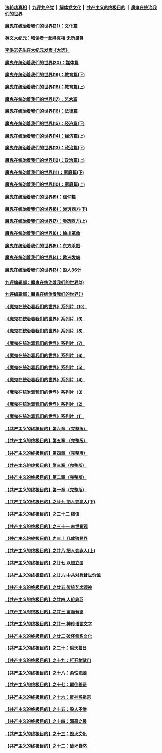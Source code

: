 ####  [法轮功真相](../../../../basic/blob/master/README.md?t=12191931) &nbsp;|&nbsp; [九评共产党](../../../../9ping.md/blob/master/README.md?t=12191931) &nbsp;|&nbsp; [解体党文化](../../../../jtdwh.md/blob/master/README.md?t=12191931)  &nbsp;|&nbsp; [共产主义的终极目的](../../../../gczydzjmd.md/blob/master/README.md?t=12191931) &nbsp;|&nbsp; [魔鬼在统治我们的世界](../../../../mgztzwmdsj.md/blob/master/README.md?t=12191931) 

#### [魔鬼在统治着我们的世界(21)：文化篇](../pages/nsc422/n10597706.md?t=12191931) 

#### [英文大纪元：和读者一起寻真相 无所畏惧](../pages/nsc422/n12542027.md?t=12191931) 

#### [李洪志先生在大纪元发表《大选》](../pages/nsc422/n12534746.md?t=12191931) 

#### [魔鬼在统治着我们的世界(20)：媒体篇](../pages/nsc422/n10586579.md?t=12191931) 

#### [魔鬼在统治着我们的世界(19)：教育篇(下)](../pages/nsc422/n10564808.md?t=12191931) 

#### [魔鬼在统治着我们的世界(18)：教育篇(上)](../pages/nsc422/n10526970.md?t=12191931) 

#### [魔鬼在统治着我们的世界(17)：艺术篇](../pages/nsc422/n10499093.md?t=12191931) 

#### [魔鬼在统治着我们的世界(16)：法律篇](../pages/nsc422/n10485969.md?t=12191931) 

#### [魔鬼在统治着我们的世界(15)：经济篇(下)](../pages/nsc422/n10469975.md?t=12191931) 

#### [魔鬼在统治着我们的世界(14)：经济篇(上)](../pages/nsc422/n10457370.md?t=12191931) 

#### [魔鬼在统治着我们的世界(13)：政治篇(下)](../pages/nsc422/n10448270.md?t=12191931) 

#### [魔鬼在统治着我们的世界(12)：政治篇(上)](../pages/nsc422/n10444576.md?t=12191931) 

#### [魔鬼在统治着我们的世界(11)：家庭篇(下)](../pages/nsc422/n10440961.md?t=12191931) 

#### [魔鬼在统治着我们的世界(10)：家庭篇(上)](../pages/nsc422/n10435448.md?t=12191931) 

#### [魔鬼在统治着我们的世界(9)：信仰篇](../pages/nsc422/n10432159.md?t=12191931) 

#### [魔鬼在统治着我们的世界(8)：渗透西方(下)](../pages/nsc422/n10429603.md?t=12191931) 

#### [魔鬼在统治着我们的世界(7)：渗透西方(上)](../pages/nsc422/n10426013.md?t=12191931) 

#### [魔鬼在统治着我们的世界(6)：输出革命](../pages/nsc422/n10421536.md?t=12191931) 

#### [魔鬼在统治着我们的世界(5)：东方杀戮](../pages/nsc422/n10417707.md?t=12191931) 

#### [魔鬼在统治着我们的世界(4)：欧洲发端](../pages/nsc422/n10414890.md?t=12191931) 

#### [魔鬼在统治着我们的世界(3)：毁人36计](../pages/nsc422/n10411583.md?t=12191931) 

#### [九评编辑部：魔鬼在统治着我们的世界(2)](../pages/nsc422/n10410036.md?t=12191931) 

#### [九评编辑部：魔鬼在统治着我们的世界(1)](../pages/nsc422/n10406825.md?t=12191931) 

#### [《魔鬼在统治着我们的世界》系列片（10）](../pages/nsc422/n12292670.md?t=12191931) 

#### [《魔鬼在统治着我们的世界》系列片（9）](../pages/nsc422/n12290859.md?t=12191931) 

#### [《魔鬼在统治着我们的世界》系列片（8）](../pages/nsc422/n12287445.md?t=12191931) 

#### [《魔鬼在统治着我们的世界》系列片（7）](../pages/nsc422/n12283425.md?t=12191931) 

#### [《魔鬼在统治着我们的世界》系列片（6）](../pages/nsc422/n12282314.md?t=12191931) 

#### [《魔鬼在统治着我们的世界》系列片（5）](../pages/nsc422/n12281419.md?t=12191931) 

#### [《魔鬼在统治着我们的世界》系列片（4）](../pages/nsc422/n12274024.md?t=12191931) 

#### [《魔鬼在统治着我们的世界》系列片（3）](../pages/nsc422/n12271322.md?t=12191931) 

#### [《魔鬼在统治着我们的世界》系列片（2）](../pages/nsc422/n12269049.md?t=12191931) 

#### [《魔鬼在统治着我们的世界》系列片（1）](../pages/nsc422/n12267575.md?t=12191931) 

#### [【共产主义的终极目的】第六章 （完整版）](../pages/nsc422/n11428913.md?t=12191931) 

#### [【共产主义的终极目的】第五章 （完整版）](../pages/nsc422/n11428912.md?t=12191931) 

#### [【共产主义的终极目的】第四章 （完整版）](../pages/nsc422/n11428907.md?t=12191931) 

#### [【共产主义的终极目的】第三章（完整版）](../pages/nsc422/n11428848.md?t=12191931) 

#### [【共产主义的终极目的】第二章（完整版）](../pages/nsc422/n11428831.md?t=12191931) 

#### [【共产主义的终极目的】第一章（完整版）](../pages/nsc422/n11417651.md?t=12191931) 

#### [【共产主义的终极目的】之廿九 把人变非人(下)](../pages/nsc422/n11344140.md?t=12191931) 

#### [【共产主义的终极目的】之三十二 结语](../pages/nsc422/n11360535.md?t=12191931) 

#### [【共产主义的终极目的】之三十一 末世景观](../pages/nsc422/n11351129.md?t=12191931) 

#### [【共产主义的终极目的】之三十 几成狼世界](../pages/nsc422/n11348280.md?t=12191931) 

#### [【共产主义的终极目的】之廿八 把人变非人(上)](../pages/nsc422/n11340492.md?t=12191931) 

#### [【共产主义的终极目的】之廿七 以恨立国](../pages/nsc422/n11336944.md?t=12191931) 

#### [【共产主义的终极目的】之廿六 中共对抗普世价值](../pages/nsc422/n11324785.md?t=12191931) 

#### [【共产主义的终极目的】之廿五 传统艺术颂神](../pages/nsc422/n11296396.md?t=12191931) 

#### [【共产主义的终极目的】之廿四 人伦典范](../pages/nsc422/n11296397.md?t=12191931) 

#### [【共产主义的终极目的】之廿三 富而有德](../pages/nsc422/n11283598.md?t=12191931) 

#### [【共产主义的终极目的】之廿一 神传语言文字](../pages/nsc422/n11263265.md?t=12191931) 

#### [【共产主义的终极目的】之廿二 破坏修炼文化](../pages/nsc422/n11245728.md?t=12191931) 

#### [【共产主义的终极目的】之二十：偷天换日](../pages/nsc422/n11238846.md?t=12191931) 

#### [【共产主义的终极目的】之十九：打开地狱门](../pages/nsc422/n11206376.md?t=12191931) 

#### [【共产主义的终极目的】之十八：柔性洗脑](../pages/nsc422/n11199994.md?t=12191931) 

#### [【共产主义的终极目的】之十七：颠倒善恶](../pages/nsc422/n11179782.md?t=12191931) 

#### [【共产主义的终极目的】之十六：反神骂祖宗](../pages/nsc422/n11166798.md?t=12191931) 

#### [【共产主义的终极目的】之十五：毁人不倦](../pages/nsc422/n11166792.md?t=12191931) 

#### [【共产主义的终极目的】之十四：邪恶之最](../pages/nsc422/n11150249.md?t=12191931) 

#### [【共产主义的终极目的】之十三：毁灭文化](../pages/nsc422/n11135227.md?t=12191931) 

#### [【共产主义的终极目的】之十二：破坏自然](../pages/nsc422/n11135214.md?t=12191931) 

